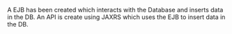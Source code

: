 A EJB has been created which interacts with the Database and inserts data in the DB. An API is create using JAXRS which uses the EJB to insert data in the DB.
